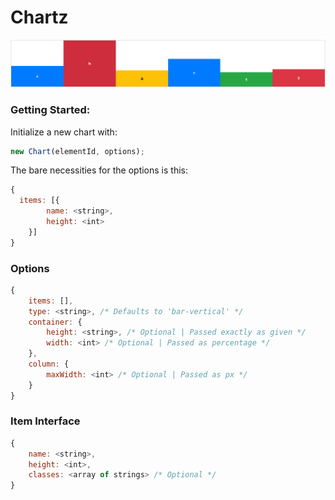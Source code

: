 
# Chartz

![Sreenshot of an example](./docs/screenshot.png)

### Getting Started:
Initialize a new chart with:
```javascript
new Chart(elementId, options);
```
The bare necessities for the options is this:
```javascript
{
  items: [{
        name: <string>,
        height: <int>
    }]
}
```


### Options
```javascript
{
    items: [],
    type: <string>, /* Defaults to 'bar-vertical' */
    container: {
        height: <string>, /* Optional | Passed exactly as given */
        width: <int> /* Optional | Passed as percentage */
    },
    column: {
        maxWidth: <int> /* Optional | Passed as px */
    }
}
```


### Item Interface
```javascript
{
    name: <string>,
    height: <int>,
    classes: <array of strings> /* Optional */
}
```
